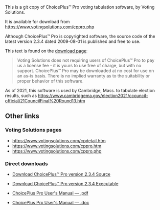 This is a git copy of ChoicePlus™ Pro voting tabulation software, by
Voting Solutions.

It is available for download from
https://www.votingsolutions.com/cppro.php

Although ChoicePlus™ Pro is copyrighted software, the source code of the
latest version 2.3.4 dated 2009-08-01 is published and free to use.

This text is found on the [download page](https://www.votingsolutions.com/cppro.htm):

> Voting Solutions does not requiring users of ChoicePlus™ Pro to pay us a license fee - it is yours to use free of charge, but with no support.
> ChoicePlus™ Pro may be downloaded at no cost for use on an as-is basis. There is no implied warranty as to the suitability or proper behavior of this software.

As of 2021, this software is used by Cambridge, Mass. to tabulate
election results, such as https://www.cambridgema.gov/election2021/ccouncil-official/21CouncilFinal%20Round13.htm

## Other links

### Voting Solutions pages
- https://www.votingsolutions.com/cpdetail.htm
- https://www.votingsolutions.com/cppro.htm
- https://www.votingsolutions.com/cppro.php

### Direct downloads
- [Download ChoicePlus™ Pro version 2.3.4 Source](https://www.votingsolutions.com/download/CPPSource2_3_4.zip)
- [Download ChoicePlus™ Pro version 2.3.4 Executable](http://www.votingsolutions.com/download/cpp2_3_4_install.exe)

- [ChoicePlus Pro User's Manual — .pdf](https://www.votingsolutions.com/download/CPPro.pdf)
- [ChoicePlus Pro User's Manual — .doc](https://www.votingsolutions.com/download/CPPro.doc)

